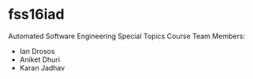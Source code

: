 # fss16iad
Automated Software Engineering Special Topics Course
Team Members:
* Ian Drosos
* Aniket Dhuri
* Karan Jadhav
